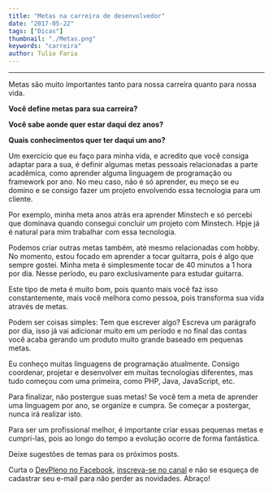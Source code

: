 ```yaml
---
title: "Metas na carreira de desenvolvedor"
date: "2017-05-22"
tags: ["Dicas"]
thumbnail: "./Metas.png"
keywords: "carreira"
author: Tulio Faria
---
```


---
Metas são muito importantes tanto para nossa carreira quanto para nossa vida. 

**Você define metas para sua carreira?** 

**Você sabe aonde quer estar daqui dez anos?** 

**Quais conhecimentos quer ter daqui um ano?** 

Um exercício que eu faço para minha vida, e acredito que você consiga adaptar para a sua, é definir algumas metas pessoais relacionadas a parte acadêmica, como aprender alguma linguagem de programação ou framework por ano. No meu caso, não é só aprender, eu meço se eu domino e se consigo fazer um projeto envolvendo essa tecnologia para um cliente. 

Por exemplo, minha meta anos atrás era aprender Minstech e só percebi que dominava quando consegui concluir um projeto com Minstech. Hpje já é natural para mim trabalhar com essa tecnologia. 

Podemos criar outras metas também, até mesmo relacionadas com hobby. No momento, estou focado em aprender a tocar guitarra, pois é algo que sempre gostei. Minha meta é simplesmente tocar de 40 minutos a 1 hora por dia. Nesse período, eu paro exclusivamente para estudar guitarra. 

Este tipo de meta é muito bom, pois quanto mais você faz isso constantemente, mais você melhora como pessoa, pois transforma sua vida através de metas. 

Podem ser coisas simples: Tem que escrever algo? Escreva um parágrafo por dia, isso já vai adicionar muito em um período e no final das contas você acaba gerando um produto muito grande baseado em pequenas metas. 

Eu conheço muitas linguagens de programação atualmente. Consigo coordenar, projetar e desenvolver em muitas tecnologias diferentes, mas tudo começou com uma primeira, como PHP, Java, JavaScript, etc. 

Para finalizar, não postergue suas metas! Se você tem a meta de aprender uma linguagem por ano, se organize e cumpra. Se começar a postergar, nunca irá realizar isto. 

Para ser um profissional melhor, é importante criar essas pequenas metas e cumpri-las, pois ao longo do tempo a evolução ocorre de forma fantástica.   

Deixe sugestões de temas para os próximos posts. 

Curta o [DevPleno no Facebook](https://www.facebook.com/devpleno), [inscreva-se no canal](https://www.youtube.com/devplenocom) e não se esqueça de cadastrar seu e-mail para não perder as novidades. Abraço!